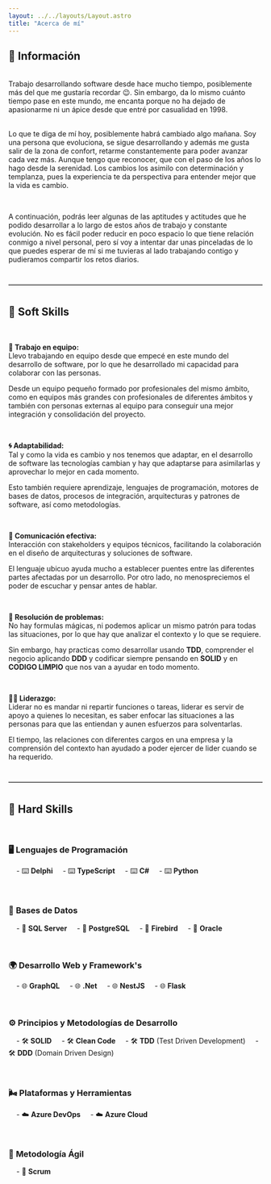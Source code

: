 ```yaml
---
layout: ../../layouts/Layout.astro
title: "Acerca de mí"
---
```


## 🙋 **Información**

<br/>
Trabajo desarrollando software desde hace mucho tiempo, posiblemente más del que me gustaría recordar 😉. Sin embargo, da lo mismo cuánto tiempo pase en este mundo, me encanta porque no ha dejado de apasionarme ni un ápice desde que entré por casualidad en 1998.

<br/>
<br/>

Lo que te diga de mí hoy, posiblemente habrá cambiado algo mañana. Soy una persona que evoluciona, se sigue desarrollando y además me gusta salir de la zona de confort, retarme constantemente para poder avanzar cada vez más. Aunque tengo que reconocer, que con el paso de los años lo hago desde la serenidad. Los cambios los asimilo con determinación y templanza, pues la experiencia te da  perspectiva para entender mejor que la vida es cambio.

<br/>

A continuación, podrás leer algunas de las aptitudes y actitudes que he podido desarrollar a lo largo de estos años de trabajo y constante evolución. No es fácil poder reducir en poco espacio lo que tiene relación conmigo a nivel personal, pero sí voy a intentar dar unas pinceladas de lo que puedes esperar de mí si me tuvieras al lado trabajando contigo y pudieramos compartir los retos diarios.

<hr style="border: 0; border-top: 2px solid #ccc; margin: 40px 0;">

## 🌟 **Soft Skills**

<br/>

**🤝 Trabajo en equipo:**  
Llevo trabajando en equipo desde que empecé en este mundo del desarrollo de software, por lo que he desarrollado mi capacidad para colaborar con las personas.


Desde un equipo pequeño formado por profesionales del mismo ámbito, como en equipos más grandes con profesionales de diferentes ámbitos y también con personas externas al equipo para conseguir una mejor integración y consolidación del proyecto.

<br>

**🌀 Adaptabilidad:**  
Tal y como la vida es cambio y nos tenemos que adaptar, en el desarrollo de software las tecnologías cambian y hay que adaptarse para asimilarlas y aprovechar lo mejor en cada momento.

Esto también requiere aprendizaje, lenguajes de programación, motores de bases de datos, procesos de integración, arquitecturas y patrones de software, así como metodologías.

<br>

**💬 Comunicación efectiva:**  
Interacción con stakeholders y equipos técnicos, facilitando la colaboración en el diseño de arquitecturas y soluciones de software.

El lenguaje ubicuo ayuda mucho a establecer puentes entre las diferentes partes afectadas por un desarrollo. Por otro lado, no menospreciemos el poder de escuchar y pensar antes de hablar. 

<br>

**🧠 Resolución de problemas:**  
No hay formulas mágicas, ni podemos aplicar un mismo patrón para todas las situaciones, por lo que hay que analizar el contexto y lo que se requiere.

Sin embargo, hay practicas como desarrollar usando **TDD**, comprender el negocio aplicando **DDD** y codificar siempre pensando en **SOLID** y en **CODIGO LIMPIO** que nos van a ayudar en todo momento.

<br>

**👨‍💼 Liderazgo:**  
Liderar no es mandar ni repartir funciones o tareas, liderar es servir de apoyo a quienes lo necesitan, es saber enfocar las situaciones a las personas para que las entiendan y aunen esfuerzos para solventarlas.

El tiempo, las relaciones con diferentes cargos en una empresa y la comprensión del contexto han ayudado a poder ejercer de lider cuando se ha requerido.

<hr style="border: 0; border-top: 2px solid #ccc; margin: 40px 0;">

## 🔧 **Hard Skills**

<br/>

### 🖥️ **Lenguajes de Programación**  
&nbsp;&nbsp;&nbsp; - ⌨️ **Delphi**
&nbsp;&nbsp;&nbsp; - ⌨️ **TypeScript**
&nbsp;&nbsp;&nbsp; - ⌨️ **C#**
&nbsp;&nbsp;&nbsp; - ⌨️ **Python**

<br>

### 💾 **Bases de Datos**  
&nbsp;&nbsp;&nbsp; - 💽 **SQL Server**
&nbsp;&nbsp;&nbsp; - 💽 **PostgreSQL**
&nbsp;&nbsp;&nbsp; - 💽 **Firebird**
&nbsp;&nbsp;&nbsp; - 💽 **Oracle**

<br>

### 🌍 **Desarrollo Web y Framework's**  
&nbsp;&nbsp;&nbsp; - 🌐 **GraphQL**
&nbsp;&nbsp;&nbsp; - 🌐 **.Net**
&nbsp;&nbsp;&nbsp; - 🌐 **NestJS**
&nbsp;&nbsp;&nbsp; - 🌐 **Flask**

<br>

### ⚙️ **Principios y Metodologías de Desarrollo**  
&nbsp;&nbsp;&nbsp; - 🛠️ **SOLID**
&nbsp;&nbsp;&nbsp; - 🛠️ **Clean Code**
&nbsp;&nbsp;&nbsp; - 🛠️ **TDD** (Test Driven Development)
&nbsp;&nbsp;&nbsp; - 🛠️ **DDD** (Domain Driven Design)

<br>

### 🌬️ **Plataformas y Herramientas**  
&nbsp;&nbsp;&nbsp; - ☁️ **Azure DevOps**
&nbsp;&nbsp;&nbsp; - ☁️ **Azure Cloud**

<br>

### 🤼 **Metodología Ágil**  
&nbsp;&nbsp;&nbsp; - 🔄 **Scrum**

